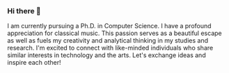 ### Hi there 👋

I am currently pursuing a Ph.D. in Computer Science. I have a profound appreciation for classical music. This passion serves as a beautiful escape as well as fuels my creativity and analytical thinking in my studies and research. I'm excited to connect with like-minded individuals who share similar interests in technology and the arts. Let's exchange ideas and inspire each other!
<!--
**ccyid/ccyid** is a ✨ _special_ ✨ repository because its `README.md` (this file) appears on your GitHub profile.

Here are some ideas to get you started:

- 🔭 I’m currently working on ...
- 🌱 I’m currently learning ...
- 👯 I’m looking to collaborate on ...
- 🤔 I’m looking for help with ...
- 💬 Ask me about ...
- 📫 How to reach me: ...
- 😄 Pronouns: ...
- ⚡ Fun fact: ...
-->
